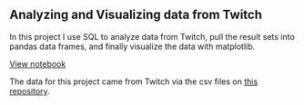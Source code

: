 ## Analyzing and Visualizing data from Twitch

In this project I use SQL to analyze data from Twitch, pull the result sets into pandas data frames, and finally visualize the data with matplotlib.

[View notebook](https://acalvino4.github.io/Twitch/sql.html)

The data for this project came from Twitch via the csv files on [this repository](https://github.com/sonnynomnom/Codecademy-Learn-SQL-from-Scratch/tree/master/Twitch).